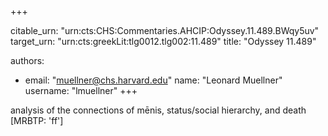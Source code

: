 +++


citable_urn: "urn:cts:CHS:Commentaries.AHCIP:Odyssey.11.489.BWqy5uv"
target_urn: "urn:cts:greekLit:tlg0012.tlg002:11.489"
title: "Odyssey 11.489"

authors:
- email: "muellner@chs.harvard.edu"
  name: "Leonard Muellner"
  username: "lmuellner"
+++

<p>analysis of the connections of mēnis, status/social hierarchy, and death [MRBTP: 'ff']</p>